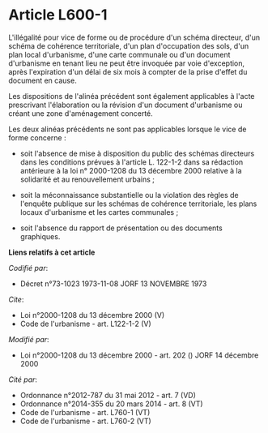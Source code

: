# Article L600-1

L'illégalité pour vice de forme ou de procédure d'un schéma directeur, d'un schéma de cohérence territoriale, d'un plan
d'occupation des sols, d'un plan local d'urbanisme, d'une carte communale ou d'un document d'urbanisme en tenant lieu ne peut
être invoquée par voie d'exception, après l'expiration d'un délai de six mois à compter de la prise d'effet du document en
cause. 

Les dispositions de l'alinéa précédent sont également applicables à l'acte prescrivant l'élaboration ou la révision d'un
document d'urbanisme ou créant une zone d'aménagement concerté. 

Les deux alinéas précédents ne sont pas applicables lorsque le vice de forme concerne :

- soit l'absence de mise à disposition du public des schémas directeurs dans les conditions prévues à l'article L. 122-1-2
dans sa rédaction antérieure à la loi n° 2000-1208 du 13 décembre 2000 relative à la solidarité et au renouvellement
urbains ;

- soit la méconnaissance substantielle ou la violation des règles de l'enquête publique sur les schémas de cohérence
territoriale, les plans locaux d'urbanisme et les cartes communales ;

- soit l'absence du rapport de présentation ou des documents graphiques.

**Liens relatifs à cet article**

_Codifié par_:

  - Décret n°73-1023 1973-11-08 JORF 13 NOVEMBRE 1973

_Cite_:

  - Loi n°2000-1208 du 13 décembre 2000 (V)
  - Code de l'urbanisme - art. L122-1-2 (V)

_Modifié par_:

  - Loi n°2000-1208 du 13 décembre 2000 - art. 202 () JORF 14 décembre 2000

_Cité par_:

  - Ordonnance n°2012-787 du 31 mai 2012 - art. 7 (VD)
  - Ordonnance n°2014-355 du 20 mars 2014 - art. 8 (VT)
  - Code de l'urbanisme - art. L760-1 (VT)
  - Code de l'urbanisme - art. L760-2 (VT)
